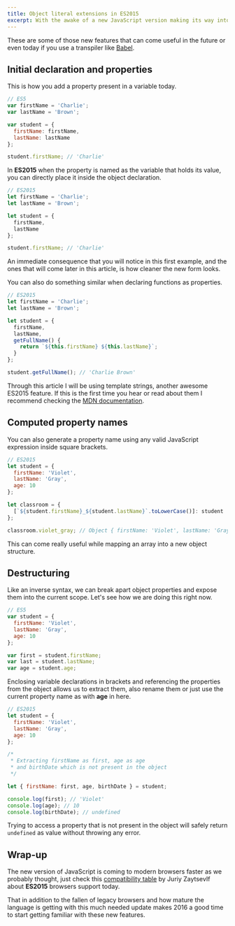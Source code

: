 ```yaml
---
title: Object literal extensions in ES2015
excerpt: With the awake of a new JavaScript version making its way into modern browsers, one of the features you will find yourself using more often is the new syntax to manipulate object properties.
---
```


These are some of those new features that can come useful in the future or even today if you use a transpiler like [Babel][3].

## Initial declaration and properties

This is how you add a property present in a variable today.

```js
// ES5
var firstName = 'Charlie';
var lastName = 'Brown';

var student = {
  firstName: firstName,
  lastName: lastName
};

student.firstName; // 'Charlie'
```

In **ES2015** when the property is named as the variable that holds its value, you can directly place it inside the object declaration.

```js
// ES2015
let firstName = 'Charlie';
let lastName = 'Brown';

let student = {
  firstName,
  lastName
};

student.firstName; // 'Charlie'
```

An immediate consequence that you will notice in this first example, and the ones that will come later in this article, is how cleaner the new form looks.

You can also do something similar when declaring functions as properties.

```js
// ES2015
let firstName = 'Charlie';
let lastName = 'Brown';

let student = {
  firstName,
  lastName,
  getFullName() {
    return `${this.firstName} ${this.lastName}`;
  }
};

student.getFullName(); // 'Charlie Brown'
```

Through this article I will be using template strings, another awesome ES2015 feature. If this is the first time you hear or read about them I recommend checking the [MDN documentation][1].

## Computed property names

You can also generate a property name using any valid JavaScript expression inside square brackets.

```js
// ES2015
let student = {
  firstName: 'Violet',
  lastName: 'Gray',
  age: 10
};

let classroom = {
  [`${student.firstName}_${student.lastName}`.toLowerCase()]: student
};

classroom.violet_gray; // Object { firstName: 'Violet', lastName: 'Gray', age: 10 }
```

This can come really useful while mapping an array into a new object structure.

## Destructuring

Like an inverse syntax, we can break apart object properties and expose them into the current scope. Let's see how we are doing this right now.

```js
// ES5
var student = {
  firstName: 'Violet',
  lastName: 'Gray',
  age: 10
};

var first = student.firstName;
var last = student.lastName;
var age = student.age;
```

Enclosing variable declarations in brackets and referencing the properties from the object allows us to extract them, also rename them or just use the current property name as with **age** in here.

```js
// ES2015
let student = {
  firstName: 'Violet',
  lastName: 'Gray',
  age: 10
};

/*
 * Extracting firstName as first, age as age
 * and birthDate which is not present in the object
 */

let { firstName: first, age, birthDate } = student;

console.log(first); // 'Violet'
console.log(age); // 10
console.log(birthDate); // undefined
```

Trying to access a property that is not present in the object will safely return `undefined` as value without throwing any error.

## Wrap-up

The new version of JavaScript is coming to modern browsers faster as we probably thought, just check this [compatibility table][2] by Juriy ZaytsevIf about **ES2015** browsers support today.

That in addition to the fallen of legacy browsers and how mature the language is getting with this much needed update makes 2016 a good time to start getting familiar with these new features.

[1]: https://developer.mozilla.org/en-US/docs/Web/JavaScript/Reference/Template_literals
[2]: https://kangax.github.io/compat-table/es6/
[3]: https://babeljs.io/
